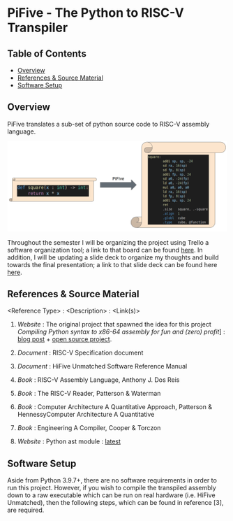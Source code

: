 # PiFive - The Python to RISC-V Transpiler

## Table of Contents
* [Overview](#overview)
* [References & Source Material](#references)
* [Software Setup](#setup)

<a name="overview"></a>
## Overview

PiFive translates a sub-set of python source code to RISC-V assembly language.

![](PiFive.png)

Throughout the semester I will be organizing the project using Trello a software organization tool; a link to that board can be found [here](https://trello.com/b/26kdfMJz/senior-project). In addition, I will be updating a slide deck to organize my thoughts and build towards the final presentation; a link to that slide deck can be found here [here](https://docs.google.com/presentation/d/1rj_9L3pqZ0XZLCmFNdeaLof7cu6qTt5_TXOBURj3eK4/edit#slide=id.g113c484dce6_0_274).

<a name="references"></a>
## References & Source Material

\<Reference Type\> : \<Description\> : \<Link(s)\>

1. *Website* : The original project that spawned the idea for this project *Compiling Python syntax to x86-64 assembly for fun and (zero) profit*] : [blog post](https://benhoyt.com/writings/pyast64/https://my.url.com) + [open source project](https://github.com/benhoyt/pyast64).

2. *Document* : RISC-V Specification document
3. *Document* : HiFive Unmatched Software Reference Manual
4. *Book* : RISC-V Assembly Language, Anthony J. Dos Reis
5. *Book* : The RISC-V Reader, Patterson & Waterman 
6. *Book* : Computer Architecture A Quantitative Approach, Patterson & HennessyComputer Architecture A Quantitative 
7. *Book* : Engineering A Compiler, Cooper & Torczon
8. *Website* : Python ast module : [latest](https://docs.python.org/3/library/ast.html)

<a name="setup"></a>
## Software Setup

Aside from Python 3.9.7+, there are no software requirements in order to run this project. However, if you wish to compile the transpiled assembly down to a raw executable which can be run on real hardware (i.e. HiFive Unmatched), then the following steps, which can be found in reference [3], are required. 